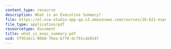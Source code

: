 ```yaml
---
content_type: resource
description: What is an Executive Summary?
file: https://ol-ocw-studio-app-qa.s3.amazonaws.com/courses/16-621-experimental-projects-i-spring-2003/5f9516c106b876eab778dc791cab8147_what_is_exec_summary.pdf
file_type: application/pdf
resourcetype: Document
title: what_is_exec_summary.pdf
uid: 5f9516c1-06b8-76ea-b778-dc791cab8147
---
```

